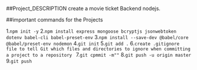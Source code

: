 ##Project_DESCRIPTION
create a movie ticket Backend nodejs.

##important commands for the Projects

1.`npm init -y`
2.`npm install express mongoose bcryptjs jsonwebtoken dotenv babel-cli babel-preset-env`
3.`npm install --save-dev @babel/core @babel/preset-env nodemon`
4.`git init`
5.`git add .`
6.`create .gitignore file to tell Git which files and directories to ignore when committing a project to a repository `
7.`git cpmmit -m""`
8.`git push -u origin master`
9.`git push`